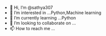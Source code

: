 - 👋 Hi, I’m @sathya307
- 👀 I’m interested in ...Python,Machine learning
- 🌱 I’m currently learning ...Python
- 💞️ I’m looking to collaborate on ...
- 📫 How to reach me ...

<!---
sathya307/sathya307 is a ✨ special ✨ repository because its `README.md` (this file) appears on your GitHub profile.
You can click the Preview link to take a look at your changes.
--->
